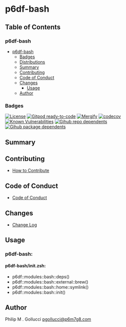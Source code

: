 # p6df-bash

## Table of Contents


### p6df-bash
- [p6df-bash](#p6df-bash)
  - [Badges](#badges)
  - [Distributions](#distributions)
  - [Summary](#summary)
  - [Contributing](#contributing)
  - [Code of Conduct](#code-of-conduct)
  - [Changes](#changes)
    - [Usage](#usage)
  - [Author](#author)

### Badges

[![License](https://img.shields.io/badge/License-Apache%202.0-yellowgreen.svg)](https://opensource.org/licenses/Apache-2.0)
[![Gitpod ready-to-code](https://img.shields.io/badge/Gitpod-ready--to--code-blue?logo=gitpod)](https://gitpod.io/#https://github.com/p6m7g8/p6df-bash)
[![Mergify](https://img.shields.io/endpoint.svg?url=https://gh.mergify.io/badges/p6m7g8/p6df-bash/&style=flat)](https://mergify.io)
[![codecov](https://codecov.io/gh/p6m7g8/p6df-bash/branch/master/graph/badge.svg?token=14Yj1fZbew)](https://codecov.io/gh/p6m7g8/p6df-bash)
[![Known Vulnerabilities](https://snyk.io/test/github/p6m7g8/p6df-bash/badge.svg?targetFile=package.json)](https://snyk.io/test/github/p6m7g8/p6df-bash?targetFile=package.json)
[![Gihub repo dependents](https://badgen.net/github/dependents-repo/p6m7g8/p6df-bash)](https://github.com/p6m7g8/p6df-bash/network/dependents?dependent_type=REPOSITORY)
[![Gihub package dependents](https://badgen.net/github/dependents-pkg/p6m7g8/p6df-bash)](https://github.com/p6m7g8/p6df-bash/network/dependents?dependent_type=PACKAGE)

## Summary

## Contributing

- [How to Contribute](CONTRIBUTING.md)

## Code of Conduct

- [Code of Conduct](https://github.com/p6m7g8/.github/blob/master/CODE_OF_CONDUCT.md)

## Changes

- [Change Log](CHANGELOG.md)

## Usage

### p6df-bash:

#### p6df-bash/init.zsh:

- p6df::modules::bash::deps()
- p6df::modules::bash::external::brew()
- p6df::modules::bash::home::symlink()
- p6df::modules::bash::init()


## Author

Philip M . Gollucci <pgollucci@p6m7g8.com>
